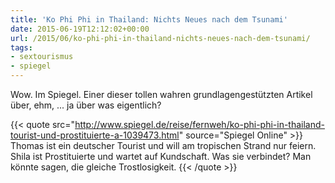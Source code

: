 ```yaml
---
title: 'Ko Phi Phi in Thailand: Nichts Neues nach dem Tsunami'
date: 2015-06-19T12:12:02+00:00
url: /2015/06/ko-phi-phi-in-thailand-nichts-neues-nach-dem-tsunami/
tags:
- sextourismus
- spiegel
---
```


Wow. Im Spiegel. Einer dieser tollen wahren grundlagengestützten Artikel über, ehm, ... ja über was eigentlich?

{{< quote src="<http://www.spiegel.de/reise/fernweh/ko-phi-phi-in-thailand-tourist-und-prostituierte-a-1039473.html>" source="Spiegel Online" >}}
Thomas ist ein deutscher Tourist und will am tropischen Strand nur feiern. Shila ist Prostituierte und wartet auf Kundschaft. Was sie verbindet? Man könnte sagen, die gleiche Trostlosigkeit.
{{< /quote >}}
